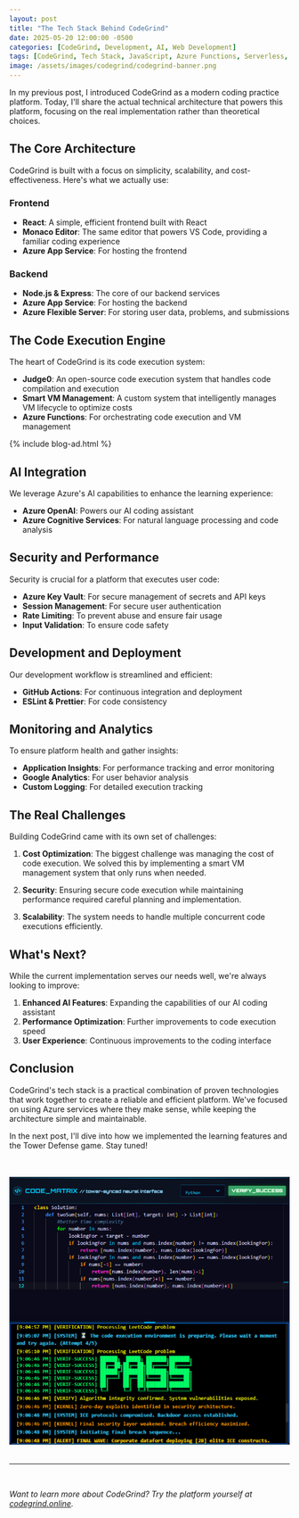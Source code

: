 ```yaml
---
layout: post
title: "The Tech Stack Behind CodeGrind"
date: 2025-05-20 12:00:00 -0500
categories: [CodeGrind, Development, AI, Web Development]
tags: [CodeGrind, Tech Stack, JavaScript, Azure Functions, Serverless, API Integration, Data Management, Real-Time Execution, Judge0]
image: /assets/images/codegrind/codegrind-banner.png
---
```


In my previous post, I introduced CodeGrind as a modern coding practice platform. Today, I'll share the actual technical architecture that powers this platform, focusing on the real implementation rather than theoretical choices.

## The Core Architecture

CodeGrind is built with a focus on simplicity, scalability, and cost-effectiveness. Here's what we actually use:

### Frontend
- **React**: A simple, efficient frontend built with React
- **Monaco Editor**: The same editor that powers VS Code, providing a familiar coding experience
- **Azure App Service**: For hosting the frontend

### Backend
- **Node.js & Express**: The core of our backend services
- **Azure App Service**: For hosting the backend
- **Azure Flexible Server**: For storing user data, problems, and submissions

## The Code Execution Engine

The heart of CodeGrind is its code execution system:

- **Judge0**: An open-source code execution system that handles code compilation and execution
- **Smart VM Management**: A custom system that intelligently manages VM lifecycle to optimize costs
- **Azure Functions**: For orchestrating code execution and VM management

{% include blog-ad.html %}

## AI Integration

We leverage Azure's AI capabilities to enhance the learning experience:

- **Azure OpenAI**: Powers our AI coding assistant
- **Azure Cognitive Services**: For natural language processing and code analysis

## Security and Performance

Security is crucial for a platform that executes user code:

- **Azure Key Vault**: For secure management of secrets and API keys
- **Session Management**: For secure user authentication
- **Rate Limiting**: To prevent abuse and ensure fair usage
- **Input Validation**: To ensure code safety

## Development and Deployment

Our development workflow is streamlined and efficient:

- **GitHub Actions**: For continuous integration and deployment
- **ESLint & Prettier**: For code consistency

## Monitoring and Analytics

To ensure platform health and gather insights:

- **Application Insights**: For performance tracking and error monitoring
- **Google Analytics**: For user behavior analysis
- **Custom Logging**: For detailed execution tracking

## The Real Challenges

Building CodeGrind came with its own set of challenges:

1. **Cost Optimization**: The biggest challenge was managing the cost of code execution. We solved this by implementing a smart VM management system that only runs when needed.

2. **Security**: Ensuring secure code execution while maintaining performance required careful planning and implementation.

3. **Scalability**: The system needs to handle multiple concurrent code executions efficiently.

## What's Next?

While the current implementation serves our needs well, we're always looking to improve:

1. **Enhanced AI Features**: Expanding the capabilities of our AI coding assistant
2. **Performance Optimization**: Further improvements to code execution speed
3. **User Experience**: Continuous improvements to the coding interface

## Conclusion

CodeGrind's tech stack is a practical combination of proven technologies that work together to create a reliable and efficient platform. We've focused on using Azure services where they make sense, while keeping the architecture simple and maintainable.

In the next post, I'll dive into how we implemented the learning features and the Tower Defense game. Stay tuned!

<br>
<br>

<!--add the image of tower defense game here -->
<img src="/assets/images/codegrind/tower-defense-solution-verified.png" alt="Tower Defense Game" class="img-fluid">

<br>

<br>

---

<br>

*Want to learn more about CodeGrind? Try the platform yourself at [codegrind.online](https://codegrind.online).* 